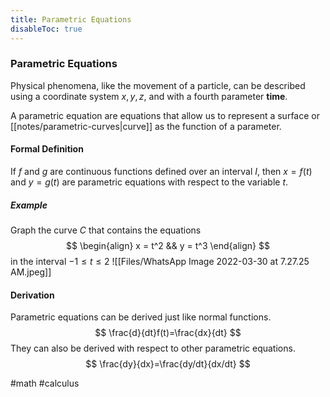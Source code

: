 ```yaml
---
title: Parametric Equations
disableToc: true
---
```


### Parametric Equations
Physical phenomena, like the movement of a particle, can be described using a coordinate system $x,y,z$, and with a fourth parameter __time__.

A parametric equation are equations that allow us to represent a surface or [[notes/parametric-curves|curve]] as the function of a parameter.

#### Formal Definition
If $f$ and $g$ are continuous functions defined over an interval $I$, then $x=f(t)$ and $y=g(t)$ are parametric equations with respect to the variable $t$.

##### Example
Graph the curve $C$ that contains the equations
$$
\begin{align}
	x = t^2 &&
	y = t^3
\end{align}
$$
in the interval $-1\leq t \leq 2$
![[Files/WhatsApp Image 2022-03-30 at 7.27.25 AM.jpeg]]

#### Derivation
Parametric equations can be derived just like normal functions.
$$
\frac{d}{dt}f(t)=\frac{dx}{dt}
$$
They can also be derived with respect to other parametric equations.
$$
\frac{dy}{dx}=\frac{dy/dt}{dx/dt}
$$



#math #calculus 
